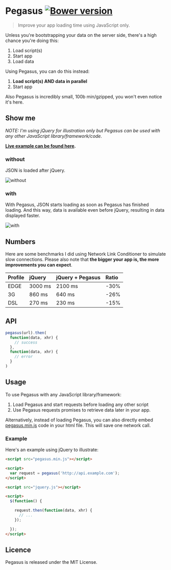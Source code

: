 # Pegasus [![Bower version](https://badge.fury.io/bo/pegasus.svg)](http://badge.fury.io/bo/pegasus)

> Improve your app loading time using JavaScript only.

Unless you're bootstrapping your data on the server side, there's a high chance you're doing this:

1. Load script(s)
2. Start app
3. Load data

Using Pegasus, you can do this instead:

1. __Load script(s) AND data in parallel__
2. Start app

Also Pegasus is incredibly small, 100b min/gzipped, you won't even notice it's here.

## Show me

_NOTE: I'm using jQuery for illustration only but Pegasus can be used with any other JavaScript library/framework/code._

__[Live example can be found here](http://typicode.github.io/pegasus/).__

### without

JSON is loaded after jQuery.

![without](http://i.imgur.com/X7iwB7V.png)

### with

With Pegasus, JSON starts loading as soon as Pegasus has finished loading. And this way, data is available even before jQuery, resulting in data displayed faster.

![with](http://i.imgur.com/Qnri0RS.png)

## Numbers

Here are some benchmarks I did using Network Link Conditioner to simulate slow connections.
Please also note that __the bigger your app is, the more improvements you can expect__.


| Profile | jQuery   | jQuery + Pegasus  | Ratio
|:--------|:---------|:------------------|:------
|EDGE     | 3000 ms  | 2100 ms           | -30%
|3G       | 860 ms   | 640 ms            | -26%
|DSL      | 270 ms   | 230 ms            | -15%

## API

```javascript
pegasus(url).then(
  function(data, xhr) {
    // success
  },
  function(data, xhr) {
    // error
  }
)
```

## Usage

To use Pegasus with any JavaScript library/framework:

1. Load Pegasus and start requests before loading any other script
2. Use Pegasus requests promises to retrieve data later in your app.

Alternatively, instead of loading Pegasus, you can also directly embed [pegasus.min.js](https://github.com/typicode/pegasus/blob/master/pegasus.min.js) code in your html file. This will save one network call.

### Example

Here's an example using jQuery to illustrate:

```html
<script src="pegasus.min.js"></script>

<script>
  var request = pegasus('http://api.example.com');
</script>

<script src="jquery.js"></script>

<script>
  $(function() {

    request.then(function(data, xhr) {
      // ...
    });

  });
</script>
```

## Licence

Pegasus is released under the MIT License.

